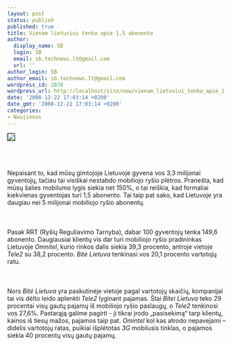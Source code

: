 ```yaml
---
layout: post
status: publish
published: true
title: Vienam lietuviui tenka apie 1,5 abonento
author:
  display_name: SB
  login: SB
  email: sb.technews.lt@gmail.com
  url: ''
author_login: SB
author_email: sb.technews.lt@gmail.com
wordpress_id: 2878
wordpress_url: http://localhost/site/new/vienam_lietuviui_tenka_apie_1_5_abonento/
date: '2008-12-22 17:03:14 +0200'
date_gmt: '2008-12-22 17:03:14 +0200'
categories:
- Naujienos
---
```

<div class="imgright"><img src="http://tbn2.google.com/images?q=tbn:eNDSeihk1WVWqM:http://gizmodo.com/assets/resources/2008/05/NokiaPeople1st1.jpg" border="1"></div>
<p><br><br />
<br>Nepaisant to, kad mūsų gimtojoje Lietuvoje gyvena vos 3,3 milijonai gyventojų, tačiau tai visiškai nestabdo mobiliojo ryšio plėtros. Pranešta, kad mūsų šalies mobilumo lygis siekia net 150%, o tai reiškia, kad formaliai kiekvienas gyventojas turi 1,5 abonento. Tai taip pat sako, kad Lietuvoje yra daugiau nei 5 milijonai mobiliojo ryšio abonentų.<br />
<br><br />
<br>Pasak RRT (Ryšių Reguliavimo Tarnyba), dabar 100 gyventojų tenka 149,6 abonento. Daugiausiai klientų vis dar turi mobiliojo ryšio pradininkas Lietuvoje <i>Omnitel</i>, kurio rinkos dalis siekia 39,3 procento, antroje vietoje <i>Tele2</i> su 38,2 procento. <i>Bitė Lietuva</i> tenkinasi vos 20,1 procento vartotojų ratu.<br />
<br><br />
<br>Nors <i>Bitė Lietuva</i> yra paskutinėje vietoje pagal vartotojų skaičių, kompanijai tai vis dėlto leido aplenkti <i>Tele2</i> lyginant pajamas. Štai <i>Bitei Lietuva</i> teko 29 procentai visų gautų pajamų iš mobiliojo ryšio paslaugų, o <i>Tele2</i> tenkinosi vos 27,6%. Pastarąją galime pagirti - ji tikrai įrodo „pasisekimą“ tarp klientų, kainos iš tiesų mažos, pajamos taip pat. <i>Omintel</i> kol kas atrodo nepavejami – didelis vartotojų ratas, puikiai išplėtotas <i>3G</i> mobilusis tinklas, o pajamos siekia 40 procentų visų gautų pajamų.<br />
<br><br />
<br><br />
<br></p>
